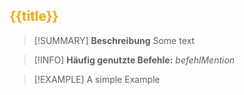 ## <font color = "orange">{{title}}</font>

>[!SUMMARY] **Beschreibung**
>Some text

>[!INFO]
>**Häufig genutzte Befehle:**
>*befehlMention* 

>[!EXAMPLE]
>A simple Example